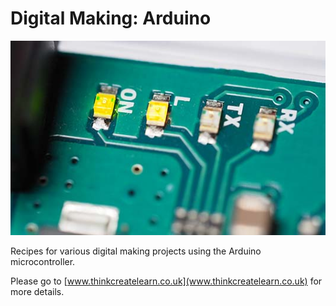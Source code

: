 # Digital Making: Arduino

![Arduino](image.jpg)

Recipes for various digital making projects using the Arduino microcontroller.

Please go to [www.thinkcreatelearn.co.uk](www.thinkcreatelearn.co.uk) for more details.
